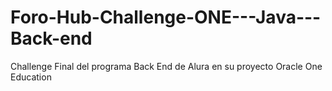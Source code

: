 # Foro-Hub-Challenge-ONE---Java---Back-end
Challenge Final del programa Back End de Alura en su proyecto Oracle One Education 
